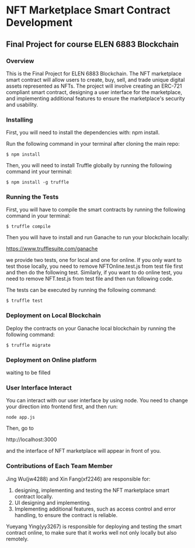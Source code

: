 # NFT Marketplace Smart Contract Development
## Final Project for course ELEN 6883 Blockchain
### Overview
This is the Final Project for ELEN 6883 Blockchain. The NFT marketplace smart contract will allow users to create, buy, sell, and trade unique digital assets represented as NFTs. The project will involve creating an ERC-721 compliant smart contract, designing a user interface for the marketplace, and implementing additional features to ensure the marketplace's security and usability.

### Installing
First, you will need to install the dependencies with: npm install.

Run the following command in your terminal after cloning the main repo:

```shell 
$ npm install 
```

Then, you will need to install Truffle globally by running the following command int your terminal:

```shell
$ npm install -g truffle
```

### Running the Tests
First, you will have to compile the smart contracts by running the following command in your terminal:

```shell
$ truffle compile
```

Then you will have to install and run Ganache to run your blockchain locally:

https://www.trufflesuite.com/ganache

we provide two tests, one for local and one for online. If you only want to test those locally, you need to remove NFTOnline.test.js from test file first and then do the following test. Similarly, if you want to do online test, you need to remove NFT.test.js from test file and then run following code.

The tests can be executed by running the following command:

```shell
$ truffle test
```

### Deployment on Local Blockchain
Deploy the contracts on your Ganache local blockchain by running the following command:

```shell
$ truffle migrate
```


### Deployment on Online platform

waiting to be filled


### User Interface Interact

You can interact with our user interface by using node. You need to change your direction into frontend first, and then run:

```shell
node app.js
```

Then, go to 

http://localhost:3000

and the interface of NFT marketplace will appear in front of you.

### Contributions of Each Team Member
Jing Wu(jw4288) and Xin Fang(xf2246) are responsible for:
1. designing, implementing and testing the NFT marketplace smart contract locally. 
2. UI designing and implementing. 
3. Implementing additional features, such as access control and error handling, to ensure the contract is reliable.

Yueyang Ying(yy3267) is responsible for deploying and testing the smart contract online, to make sure that it works well not only locally but also remotely.
